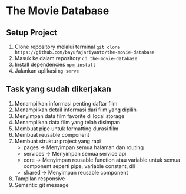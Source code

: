 # The Movie Database

## Setup Project

1. Clone repository melalui terminal `git clone https://github.com/bayufajariyanto/the-movie-database`
2. Masuk ke dalam repository `cd the-movie-database`
3. Install dependencies `npm install`
4. Jalankan aplikasi `ng serve`

## Task yang sudah dikerjakan

1. Menampilkan informasi penting daftar film
2. Menampilkan detail informasi dari film yang dipilih
3. Menyimpan data film favorite di local storage
4. Menampilkan data film yang telah disimpan
5. Membuat pipe untuk formatting durasi film
6. Membuat reusable component
7. Membuat struktur project yang rapi
   - pages -> Menyimpan semua halaman dan routing
   - services -> Menyimpan semua service api
   - core -> Menyimpan reusable function atau variable untuk semua component seperti pipe, variable constant, dll
   - shared -> Menyimpan reusable component
8. Tampilan responsive
9. Semantic git message
